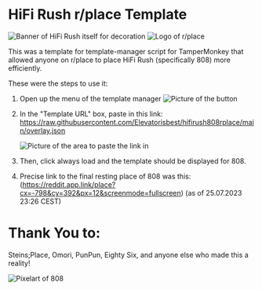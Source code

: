 # HiFi Rush r/place Template
![Banner of HiFi Rush itself for decoration](https://cdn.cloudflare.steamstatic.com/steam/apps/1817230/library_hero.jpg?t=1689270310)
![Logo of r/place](https://styles.redditmedia.com/t5_2sxhs/styles/communityIcon_5ejpm2gtctq81.png?width=256&s=66292afe20bb85730f4192931b01da86e75acfaa)

This was a template for template-manager script for TamperMonkey that allowed anyone on r/place to place HiFi Rush (specifically 808) more efficiently.

These were the steps to use it:

1. Open up the menu of the template manager ![Picture of the button](https://i.imgur.com/i6K9VVi.png)

2. In the "Template URL" box, paste in this link: https://raw.githubusercontent.com/Elevatorisbest/hifirush808rplace/main/overlay.json

   ![Picture of the area to paste the link in](https://i.imgur.com/GdLRJb5.png)

4. Then, click always load and the template should be displayed for 808.

5. Precise link to the final resting place of 808 was this: (https://reddit.app.link/place?cx=-798&cy=392&px=12&screenmode=fullscreen) (as of 25.07.2023 23:26 CEST)

# Thank You to:
Steins;Place, 
Omori, 
PunPun, 
Eighty Six, 
and anyone else who made this a reality!

![Pixelart of 808](https://i.imgur.com/m7a44wx.png)
